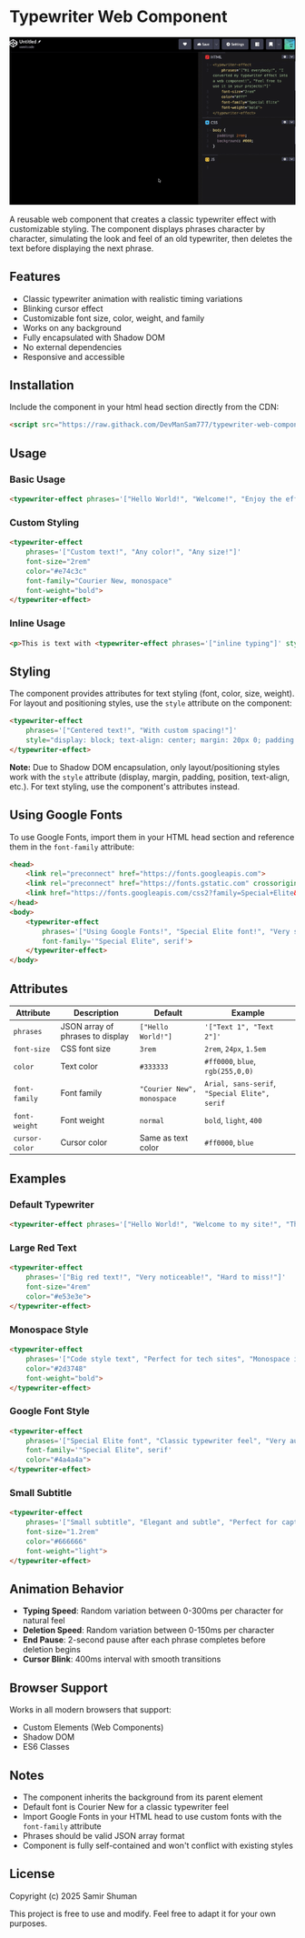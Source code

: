 # Typewriter Web Component

![Typewriter effect demo](./typewriter.gif)  
  
A reusable web component that creates a classic typewriter effect with customizable styling. The component displays phrases character by character, simulating the look and feel of an old typewriter, then deletes the text before displaying the next phrase.

## Features

- Classic typewriter animation with realistic timing variations
- Blinking cursor effect
- Customizable font size, color, weight, and family
- Works on any background
- Fully encapsulated with Shadow DOM
- No external dependencies
- Responsive and accessible

## Installation

Include the component in your html head section directly from the CDN:

```html
<script src="https://raw.githack.com/DevManSam777/typewriter-web-component/main/typewriter-component.js"></script>
```

## Usage

### Basic Usage

```html
<typewriter-effect phrases='["Hello World!", "Welcome!", "Enjoy the effect!"]'></typewriter-effect>
```

### Custom Styling

```html
<typewriter-effect 
    phrases='["Custom text!", "Any color!", "Any size!"]'
    font-size="2rem"
    color="#e74c3c"
    font-family="Courier New, monospace"
    font-weight="bold">
</typewriter-effect>
```

### Inline Usage

```html
<p>This is text with <typewriter-effect phrases='["inline typing"]' style="display: inline;"></typewriter-effect> in it.</p>
```

## Styling

The component provides attributes for text styling (font, color, size, weight). For layout and positioning styles, use the `style` attribute on the component:

```html
<typewriter-effect 
    phrases='["Centered text!", "With custom spacing!"]'
    style="display: block; text-align: center; margin: 20px 0; padding: 10px;">
</typewriter-effect>
```

**Note:** Due to Shadow DOM encapsulation, only layout/positioning styles work with the `style` attribute (display, margin, padding, position, text-align, etc.). For text styling, use the component's attributes instead.

## Using Google Fonts

To use Google Fonts, import them in your HTML head section and reference them in the `font-family` attribute:

```html
<head>
    <link rel="preconnect" href="https://fonts.googleapis.com">
    <link rel="preconnect" href="https://fonts.gstatic.com" crossorigin>
    <link href="https://fonts.googleapis.com/css2?family=Special+Elite&display=swap" rel="stylesheet">
</head>
<body>
    <typewriter-effect 
        phrases='["Using Google Fonts!", "Special Elite font!", "Very stylish!"]'
        font-family='"Special Elite", serif'>
    </typewriter-effect>
</body>
```

## Attributes

| Attribute | Description | Default | Example |
|-----------|-------------|---------|---------|
| `phrases` | JSON array of phrases to display | `["Hello World!"]` | `'["Text 1", "Text 2"]'` |
| `font-size` | CSS font size | `3rem` | `2rem`, `24px`, `1.5em` |
| `color` | Text color | `#333333` | `#ff0000`, `blue`, `rgb(255,0,0)` |
| `font-family` | Font family | `"Courier New", monospace` | `Arial, sans-serif`, `"Special Elite", serif` |
| `font-weight` | Font weight | `normal` | `bold`, `light`, `400` |
| `cursor-color` | Cursor color | Same as text color | `#ff0000`, `blue` |

## Examples

### Default Typewriter
```html
<typewriter-effect phrases='["Hello World!", "Welcome to my site!", "This is awesome!"]'></typewriter-effect>
```

### Large Red Text
```html
<typewriter-effect 
    phrases='["Big red text!", "Very noticeable!", "Hard to miss!"]'
    font-size="4rem"
    color="#e53e3e">
</typewriter-effect>
```

### Monospace Style
```html
<typewriter-effect 
    phrases='["Code style text", "Perfect for tech sites", "Monospace is cool"]'
    color="#2d3748"
    font-weight="bold">
</typewriter-effect>
```

### Google Font Style
```html
<typewriter-effect 
    phrases='["Special Elite font", "Classic typewriter feel", "Very authentic"]'
    font-family='"Special Elite", serif'
    color="#4a4a4a">
</typewriter-effect>
```

### Small Subtitle
```html
<typewriter-effect 
    phrases='["Small subtitle", "Elegant and subtle", "Perfect for captions"]'
    font-size="1.2rem"
    color="#666666"
    font-weight="light">
</typewriter-effect>
```

## Animation Behavior

- **Typing Speed**: Random variation between 0-300ms per character for natural feel
- **Deletion Speed**: Random variation between 0-150ms per character
- **End Pause**: 2-second pause after each phrase completes before deletion begins
- **Cursor Blink**: 400ms interval with smooth transitions

## Browser Support

Works in all modern browsers that support:
- Custom Elements (Web Components)
- Shadow DOM
- ES6 Classes

## Notes

- The component inherits the background from its parent element
- Default font is Courier New for a classic typewriter feel
- Import Google Fonts in your HTML head to use custom fonts with the `font-family` attribute
- Phrases should be valid JSON array format
- Component is fully self-contained and won't conflict with existing styles

## License

Copyright (c) 2025 Samir Shuman

This project is free to use and modify. Feel free to adapt it for your own purposes.
